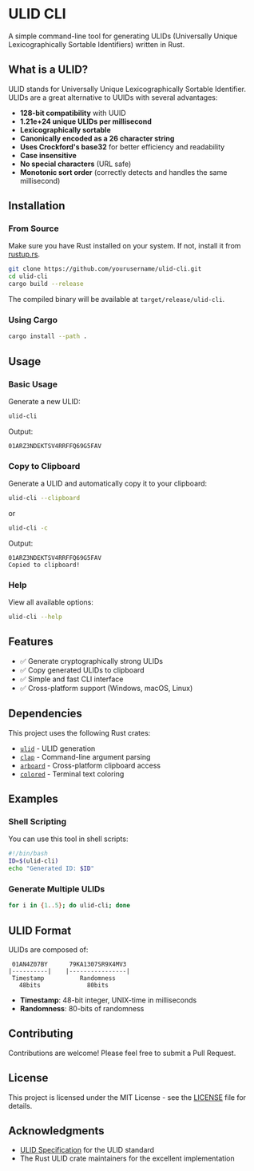 # ULID CLI

A simple command-line tool for generating ULIDs (Universally Unique Lexicographically Sortable Identifiers) written in Rust.

## What is a ULID?

ULID stands for Universally Unique Lexicographically Sortable Identifier. ULIDs are a great alternative to UUIDs with several advantages:

- **128-bit compatibility** with UUID
- **1.21e+24 unique ULIDs per millisecond**
- **Lexicographically sortable**
- **Canonically encoded as a 26 character string**
- **Uses Crockford's base32** for better efficiency and readability
- **Case insensitive**
- **No special characters** (URL safe)
- **Monotonic sort order** (correctly detects and handles the same millisecond)

## Installation

### From Source

Make sure you have Rust installed on your system. If not, install it from [rustup.rs](https://rustup.rs/).

```bash
git clone https://github.com/yourusername/ulid-cli.git
cd ulid-cli
cargo build --release
```

The compiled binary will be available at `target/release/ulid-cli`.

### Using Cargo

```bash
cargo install --path .
```

## Usage

### Basic Usage

Generate a new ULID:

```bash
ulid-cli
```

Output:

```
01ARZ3NDEKTSV4RRFFQ69G5FAV
```

### Copy to Clipboard

Generate a ULID and automatically copy it to your clipboard:

```bash
ulid-cli --clipboard
```

or

```bash
ulid-cli -c
```

Output:

```
01ARZ3NDEKTSV4RRFFQ69G5FAV
Copied to clipboard!
```

### Help

View all available options:

```bash
ulid-cli --help
```

## Features

- ✅ Generate cryptographically strong ULIDs
- ✅ Copy generated ULIDs to clipboard
- ✅ Simple and fast CLI interface
- ✅ Cross-platform support (Windows, macOS, Linux)

## Dependencies

This project uses the following Rust crates:

- [`ulid`](https://crates.io/crates/ulid) - ULID generation
- [`clap`](https://crates.io/crates/clap) - Command-line argument parsing
- [`arboard`](https://crates.io/crates/arboard) - Cross-platform clipboard access
- [`colored`](https://crates.io/crates/colored) - Terminal text coloring

## Examples

### Shell Scripting

You can use this tool in shell scripts:

```bash
#!/bin/bash
ID=$(ulid-cli)
echo "Generated ID: $ID"
```

### Generate Multiple ULIDs

```bash
for i in {1..5}; do ulid-cli; done
```

## ULID Format

ULIDs are composed of:

```
 01AN4Z07BY      79KA1307SR9X4MV3
|----------|    |----------------|
 Timestamp          Randomness
   48bits             80bits
```

- **Timestamp**: 48-bit integer, UNIX-time in milliseconds
- **Randomness**: 80-bits of randomness

## Contributing

Contributions are welcome! Please feel free to submit a Pull Request.

## License

This project is licensed under the MIT License - see the [LICENSE](LICENSE) file for details.

## Acknowledgments

- [ULID Specification](https://github.com/ulid/spec) for the ULID standard
- The Rust ULID crate maintainers for the excellent implementation
